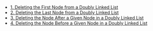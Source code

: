 - [1. Deleting the First Node from a Doubly Linked List](1__Deleting_the_First_Node_from_a_Doubly_Linked_List/readme.md) 
- [2. Deleting the Last Node from a Doubly Linked List](2__Deleting_the_Last_Node_from_a_Doubly_Linked_List/readme.md) 
- [3. Deleting the Node After a Given Node in a Doubly Linked List](3__Deleting_the_Node_After_a_Given_Node_in_a_Doubly_Linked_List/readme.md) 
- [4. Deleting the Node Before a Given Node in a Doubly Linked List](4__Deleting_the_Node_Before_a_Given_Node_in_a_Doubly_Linked_List/readme.md) 
